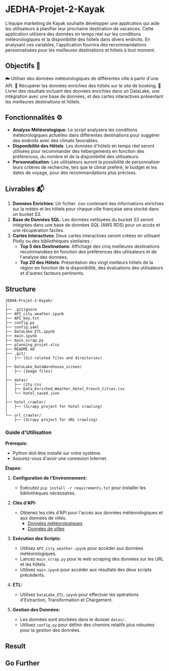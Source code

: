 # JEDHA-Projet-2-Kayak

L'équipe marketing de Kayak souhaite développer une application qui aide les utilisateurs à planifier leur prochaine destination de vacances. Cette application utilisera des données en temps réel sur les conditions météorologiques et la disponibilité des hôtels dans divers endroits. En analysant ces variables, l'application fournira des recommandations personnalisées pour les meilleures destinations et hôtels à tout moment.

## Objectifs 🎯
☁️ Utiliser des données météorologiques de différentes ville à partir d'une API.
🏨 Récupérer les données enrichies des hôtels sur le site de booking.
📂 Livrer des résultats incluant des données enrichies dans un DataLake, une intégration avec une base de données, et des cartes interactives présentant les meilleures destinations et hôtels.

## Fonctionnalités ⚙️
- **Analyse Météorologique**: Le script analysera les conditions météorologiques actuelles dans différentes destinations pour suggérer des endroits avec des climats favorables.
- **Disponibilité des Hôtels**: Les données d'hôtels en temps réel seront utilisées pour recommander des hébergements en fonction des préférences, du nombre et de la disponibilité des utilisateurs.
- **Personnalisation**: Les utilisateurs auront la possibilité de personnaliser leurs critères de recherche, tels que le climat préféré, le budget et les dates de voyage, pour des recommandations plus précises.

## Livrables 📬
1. **Données Enrichies**: Un fichier .csv contenant des informations enrichies sur la météo et les hôtels pour chaque ville française sera stocké dans un bucket S3.
2. **Base de Données SQL**: Les données nettoyées du bucket S3 seront intégrées dans une base de données SQL (AWS RDS) pour un accès et une récupération faciles.
3. **Cartes Interactives**: Deux cartes interactives seront créées en utilisant Plotly ou des bibliothèques similaires :
   - **Top 5 des Destinations**: Affichage des cinq meilleures destinations recommandées en fonction des préférences des utilisateurs et de l'analyse des données.
   - **Top 20 des Hôtels**: Présentation des vingt meilleurs hôtels de la région en fonction de la disponibilité, des évaluations des utilisateurs et d'autres facteurs pertinents.

## Structure
```
JEDHA-Projet-2-Kayak/ 
│ 
├── .gitignore 
├── API_city_weather.ipynb 
├── API_key.txt 
├── config.py 
├── config.yaml 
├── DataLake_ETL.ipynb 
├── main.ipynb 
├── main_scrap.py 
├── planning_projet.xlsx 
├── README.md 
├── .git/ 
│   ├── (Git-related files and directories) 
│ 
├── DataLake_DataWarehouse_screen/ 
│   ├── (Image files) 
│ 
├── datas/ 
│   ├── city.csv 
│   ├── Data_Enriched_Weather_Hotel_French_Cities.csv 
│   └── hotel_saved.json 
│ 
├── hotel_crawler/ 
│   ├── (Scrapy project for hotel crawling) 
│ 
└── url_crawler/ 
    ├── (Scrapy project for URL crawling) 
```


### Guide d'Utilisation 

**Prérequis:**
- Python doit être installé sur votre système.
- Assurez-vous d'avoir une connexion Internet.

**Étapes:**

1. **Configuration de l'Environnement:**
   - Exécutez `pip install -r requirements.txt` pour installer les bibliothèques nécessaires.

2. **Clés d'API:**
   - Obtenez les clés d'API pour l'accès aux données météorologiques et aux données de villes.
     - [Données météorologiques](https://api.openweathermap.org/data/2.5/forecast?)
     - [Données de villes](https://nominatim.openstreetmap.org/search)

3. **Exécution des Scripts:**
   - Utilisez `API_city_weather.ipynb` pour accéder aux données météorologiques.
   - Lancez `main_scrap.py` pour le web scraping des données sur les URL et les hôtels.
   - Utilisez `main.ipynb` pour accéder aux résultats des deux scripts précédents.

4. **ETL:**
   - Utilisez `DataLake_ETL.ipynb` pour effectuer les opérations d'Extraction, Transformation et Chargement.

5. **Gestion des Données:**
   - Les données sont stockées dans le dossier `datas/`.
   - Utilisez `config.py` pour définir des chemins relatifs plus robustes pour la gestion des données.



## Result



## Go Further
